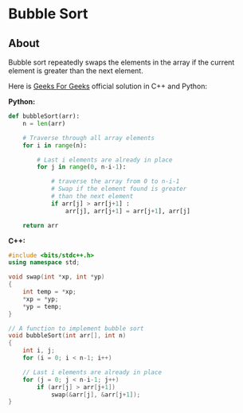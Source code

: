 # Bubble Sort

## About

Bubble sort repeatedly swaps the elements in the array if the current element is greater than the next element.

Here is [Geeks For Geeks](https://www.geeksforgeeks.org/bubble-sort/) official solution in C++ and Python:

**Python:**

```python
def bubbleSort(arr):
    n = len(arr)

    # Traverse through all array elements
    for i in range(n):

        # Last i elements are already in place
        for j in range(0, n-i-1):

            # traverse the array from 0 to n-i-1
            # Swap if the element found is greater
            # than the next element
            if arr[j] > arr[j+1] :
                arr[j], arr[j+1] = arr[j+1], arr[j]

    return arr
```

**C++:**

```cpp
#include <bits/stdc++.h>
using namespace std;

void swap(int *xp, int *yp)
{
    int temp = *xp;
    *xp = *yp;
    *yp = temp;
}

// A function to implement bubble sort
void bubbleSort(int arr[], int n)
{
    int i, j;
    for (i = 0; i < n-1; i++)

    // Last i elements are already in place
    for (j = 0; j < n-i-1; j++)
        if (arr[j] > arr[j+1])
            swap(&arr[j], &arr[j+1]);
}
```
